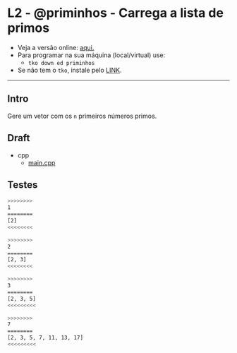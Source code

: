 # L2 - @priminhos - Carrega a lista de primos

- Veja a versão online: [aqui.](https://github.com/qxcodeed/arcade/blob/master/base/priminhos/Readme.md)
- Para programar na sua máquina (local/virtual) use:
  - `tko down ed priminhos`
- Se não tem o `tko`, instale pelo [LINK](https://github.com/senapk/tko#tko).

---

## Intro

Gere um vetor com os `n` primeiros números primos.

## Draft

<!-- links .cache/draft -->
- cpp
  - [main.cpp](https://github.com/qxcodeed/arcade/blob/master/base/priminhos/.cache/draft/cpp/main.cpp)
<!-- links -->

## Testes

```bash
>>>>>>>>
1
========
[2]
<<<<<<<<

>>>>>>>>
2
========
[2, 3]
<<<<<<<<

>>>>>>>>
3
========
[2, 3, 5]
<<<<<<<<<

>>>>>>>>
7
========
[2, 3, 5, 7, 11, 13, 17]
<<<<<<<<<
```
